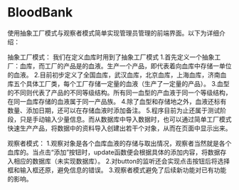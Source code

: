 # BloodBank
使用抽象工厂模式与观察者模式简单实现管理员管理的前端界面。以下为详细介绍：

抽象工厂模式：
我们在定义血库时用到了抽象工厂模式
1.首先定义一个抽象工厂：血库，而工厂的产品是的血液。生产一个产品，即代表着向血库中存储一单位的血液。
2.目前初步定义了全国血库，武汉血库，北京血库，上海血库，济南血库五个具体工厂类，每个工厂存储一定量的血液（生产了一定量的产品）。
3.血型的不同则代表了产品的不同等级结构。所有同一血型的产血液于同一个等级结构，在同一血库存储的血液属于同一产品族。
4.除了血型和存储地之外，血液还标有数量、添加日期，还可以在存储血液时添加备注。
5.程序目前为止还属于测试阶段，只是手动输入少量信息。而从数据库中导入数据时，也可以通过简单工厂模式快速生产产品，将数据中的资料导入创建出若干个对象，从而在页面中显示出来。

观察者模式：
1.观察对象是各个血库血液的存储与取出情况，观察者当然就是各个血库的。当点击“添加”按钮时，update函数便会根据具体的添加内容，将数据存入相应的数据库（未实现数据库）。
2.对button的监听还会实现点击按钮后将选择框和输入框还原，避免信息的错误。
3.观察者模式避免了后续新功能对已有功能的影响。
